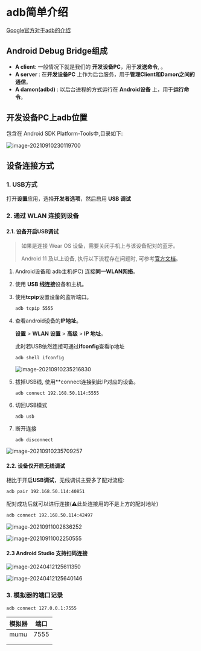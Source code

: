 # adb简单介绍

[Google官方对于adb的介绍](https://developer.android.google.cn/studio/command-line/adb?hl=zh-cn)

## Android Debug Bridge组成

- **A client**: 一般情况下就是我们的 **开发设备PC**，用于**发送命令**, 。
- **A server** : 在**开发设备PC** 上作为后台服务，用于**管理Client和Damon之间的通信**。
- **A damon(adbd)** : 以后台进程的方式运行在 **Android设备** 上，用于**运行命令**。

## 开发设备PC上adb位置

包含在 Android SDK Platform-Tools中,目录如下:

![image-20210910230119700](adb.assets/image-20210910230119700.png)

## 设备连接方式

### 1. USB方式

打开**设置**应用，选择**开发者选项**，然后启用 **USB 调试**

### 2. 通过 WLAN 连接到设备

#### 2.1. 设备开启USB调试

> 如果是连接 Wear OS 设备，需要关闭手机上与该设备配对的蓝牙。
>
> Android 11 及以上设备, 执行以下流程存在问题时, 可参考[官方文档](https://developer.android.google.cn/studio/run/device#wireless)。

1. Android设备和 adb主机(PC) 连接**同一WLAN网络**。

2. 使用 **USB 线连接**设备和主机。

3. 使用**tcpip**设置设备的监听端口。

   ```bash
   adb tcpip 5555
   ```

4. 查看android设备的**IP地址**。

   **设置** > **WLAN 设置** > **高级** > **IP 地址**。

   此时若USB依然连接可通过**ifconfig**查看ip地址

   ```bash
   adb shell ifconfig
   ```

   ![image-20210910235216830](adb.assets/image-20210910235216830.png)

5. 拔掉USB线, 使用**connect连接到此IP对应的设备。

   ```shell
   adb connect 192.168.50.114:5555
   ```
   
6. 切回USB模式

   ```shell
   adb usb
   ```

8. 断开连接

   ```shell
   adb disconnect
   ```


![image-20210910235709257](adb.assets/image-20210910235709257.png)

#### 2.2. 设备仅开启无线调试

相比于开启**USB调试**，无线调试主要多了配对流程:

```bash
adb pair 192.168.50.114:40851
```

配对成功后就可以进行连接(⚠️此处连接用的不是上方的配对地址)

```bash
adb connect 192.168.50.114:42497
```

![image-20210911002836252](adb.assets/image-20210911002836252.png)

![image-20210911002250555](adb.assets/image-20210911002250555.png)

#### 2.3 Android Studio 支持扫码连接

![image-20240412125611350](/Users/zhaozhen/Documents/GitRepository/Learning-notes/docs/android/adb/adb.assets/image-20240412125611350.png)

![image-20240412125640146](/Users/zhaozhen/Documents/GitRepository/Learning-notes/docs/android/adb/adb.assets/image-20240412125640146.png)



### 3. 模拟器的端口记录

```shell
adb connect 127.0.0.1:7555
```

| 模拟器 | 端口 |
| ------ | ---- |
| mumu   | 7555 |
|        |      |
|        |      |

